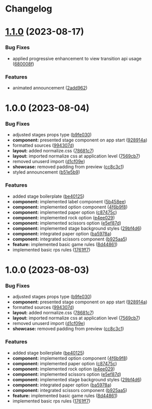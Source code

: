# Changelog

# [1.1.0](https://github.com/FP-Engineer/rps-game/compare/v1.0.0...v1.1.0) (2023-08-17)


### Bug Fixes

* applied progressive enhancement to view transition api usage ([680008f](https://github.com/FP-Engineer/rps-game/commit/680008f07f685ce5d07b69b789e352580c5dd678))


### Features

* animated announcement ([2add962](https://github.com/FP-Engineer/rps-game/commit/2add96296348e1515aa52eb8b98c6da3d4d21d6d))

# 1.0.0 (2023-08-04)


### Bug Fixes

* adjusted stages props type ([b9fe030](https://github.com/FP-Engineer/rps-game/commit/b9fe03072a3c48337de7cf442e4718fb9269a731))
* **component:** presented stage component on app start ([928914a](https://github.com/FP-Engineer/rps-game/commit/928914a108db69185585483e63ae99b1baae755a))
* formatted sources ([994307d](https://github.com/FP-Engineer/rps-game/commit/994307d16907417c019f24c3e1622e8938773c44))
* **layout:** added normalize.css ([78681c7](https://github.com/FP-Engineer/rps-game/commit/78681c7361e76cc06520fa126a6bd9f0dc48b99e))
* **layout:** imported normalize css at application level ([7569cb7](https://github.com/FP-Engineer/rps-game/commit/7569cb7c8479166dc1a618417aeb5fd98e5df227))
* removed unuserd import ([d1cf09e](https://github.com/FP-Engineer/rps-game/commit/d1cf09eb647a2f937ac1491597c746915da9d8fe))
* **showcase:** removed padding from preview ([cc8c3c1](https://github.com/FP-Engineer/rps-game/commit/cc8c3c1eb01a8c5216645bf687ca8af12af2b4dd))
* styled announcement ([b51e5b9](https://github.com/FP-Engineer/rps-game/commit/b51e5b968e030eb0b591733bd50133e14c8f0504))


### Features

* added stage boilerplate ([be40125](https://github.com/FP-Engineer/rps-game/commit/be401252ec71faf881c58816f46db465b7f2ef0c))
* **component:** implemented label component ([5b458ee](https://github.com/FP-Engineer/rps-game/commit/5b458eee3ecb833fc9c20a77c27d31bfcbc0c386))
* **component:** implemented option component ([4f6b9f8](https://github.com/FP-Engineer/rps-game/commit/4f6b9f87248474f6b986a6fe5a848e3901f48645))
* **component:** implemented paper option ([c87475c](https://github.com/FP-Engineer/rps-game/commit/c87475c59742eaa22d84af4c8e74cc2d0ab5d756))
* **component:** implemented rock option ([e4ee029](https://github.com/FP-Engineer/rps-game/commit/e4ee02906ca20047ef20887438e6180951c8fed7))
* **component:** implemented scissors option ([e5ef87d](https://github.com/FP-Engineer/rps-game/commit/e5ef87d3c775db464b2d43b094d9f423ef0e9980))
* **component:** implemented stage background styles ([29bf4d6](https://github.com/FP-Engineer/rps-game/commit/29bf4d6e8b1a6bb2b0c5f9aa8831b67df26059e3))
* **component:** integrated paper option ([ba5978a](https://github.com/FP-Engineer/rps-game/commit/ba5978a77cbffe7ac20cd78b2a598fac4a00be62))
* **component:** integrated scissors component ([b925aa5](https://github.com/FP-Engineer/rps-game/commit/b925aa5654694581ed851cd0e7f8683500c1fd8f))
* **feature:** implemented basic game rules ([8d44861](https://github.com/FP-Engineer/rps-game/commit/8d448611fc58955b03771151e2a4f0f0830ffddb))
* implemented basic rps rules ([1761ff7](https://github.com/FP-Engineer/rps-game/commit/1761ff75481aa4b0940cf7a352d95481f540b8a6))

# 1.0.0 (2023-08-03)


### Bug Fixes

* adjusted stages props type ([b9fe030](https://github.com/FP-Engineer/rps-game/commit/b9fe03072a3c48337de7cf442e4718fb9269a731))
* **component:** presented stage component on app start ([928914a](https://github.com/FP-Engineer/rps-game/commit/928914a108db69185585483e63ae99b1baae755a))
* formatted sources ([994307d](https://github.com/FP-Engineer/rps-game/commit/994307d16907417c019f24c3e1622e8938773c44))
* **layout:** added normalize.css ([78681c7](https://github.com/FP-Engineer/rps-game/commit/78681c7361e76cc06520fa126a6bd9f0dc48b99e))
* **layout:** imported normalize css at application level ([7569cb7](https://github.com/FP-Engineer/rps-game/commit/7569cb7c8479166dc1a618417aeb5fd98e5df227))
* removed unuserd import ([d1cf09e](https://github.com/FP-Engineer/rps-game/commit/d1cf09eb647a2f937ac1491597c746915da9d8fe))
* **showcase:** removed padding from preview ([cc8c3c1](https://github.com/FP-Engineer/rps-game/commit/cc8c3c1eb01a8c5216645bf687ca8af12af2b4dd))


### Features

* added stage boilerplate ([be40125](https://github.com/FP-Engineer/rps-game/commit/be401252ec71faf881c58816f46db465b7f2ef0c))
* **component:** implemented option component ([4f6b9f8](https://github.com/FP-Engineer/rps-game/commit/4f6b9f87248474f6b986a6fe5a848e3901f48645))
* **component:** implemented paper option ([c87475c](https://github.com/FP-Engineer/rps-game/commit/c87475c59742eaa22d84af4c8e74cc2d0ab5d756))
* **component:** implemented rock option ([e4ee029](https://github.com/FP-Engineer/rps-game/commit/e4ee02906ca20047ef20887438e6180951c8fed7))
* **component:** implemented scissors option ([e5ef87d](https://github.com/FP-Engineer/rps-game/commit/e5ef87d3c775db464b2d43b094d9f423ef0e9980))
* **component:** implemented stage background styles ([29bf4d6](https://github.com/FP-Engineer/rps-game/commit/29bf4d6e8b1a6bb2b0c5f9aa8831b67df26059e3))
* **component:** integrated paper option ([ba5978a](https://github.com/FP-Engineer/rps-game/commit/ba5978a77cbffe7ac20cd78b2a598fac4a00be62))
* **component:** integrated scissors component ([b925aa5](https://github.com/FP-Engineer/rps-game/commit/b925aa5654694581ed851cd0e7f8683500c1fd8f))
* **feature:** implemented basic game rules ([8d44861](https://github.com/FP-Engineer/rps-game/commit/8d448611fc58955b03771151e2a4f0f0830ffddb))
* implemented basic rps rules ([1761ff7](https://github.com/FP-Engineer/rps-game/commit/1761ff75481aa4b0940cf7a352d95481f540b8a6))

